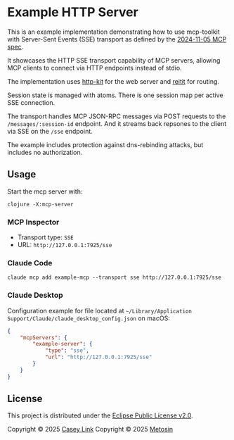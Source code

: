 # Example HTTP Server

This is an example implementation demonstrating how to use mcp-toolkit with
Server-Sent Events (SSE) transport as defined by the [2024-11-05 MCP spec][old-spec].

It showcases the HTTP SSE transport
capability of MCP servers, allowing MCP clients to connect via HTTP
endpoints instead of stdio.

The implementation uses [http-kit][http-kit] for the web server and [reitit][reitit] for routing.

Session state is managed with atoms. There is one session map per active SSE connection.

The transport handles MCP JSON-RPC messages via POST requests to the `/messages/:session-id` endpoint. And it streams back repsones to the client via SSE on the `/sse` endpoint.

The example includes protection against dns-rebinding attacks, but includes no authorization.

[http-kit]: https://github.com/http-kit/http-kit
[reitit]: https://github.com/metosin/reitit
[old-spec]: https://modelcontextprotocol.io/specification/2024-11-05/basic/transports

## Usage

Start the mcp server with:

``` shell
clojure -X:mcp-server
```

### MCP Inspector 

* Transport type: `SSE`
* URL: `http://127.0.0.1:7925/sse`

### Claude Code

``` shell
claude mcp add example-mcp --transport sse http://127.0.0.1:7925/sse
```

### Claude Desktop 

Configuration example for file located at
`~/Library/Application Support/Claude/claude_desktop_config.json` on macOS:
```json
{
    "mcpServers": {
        "example-server": {
            "type": "sse",
            "url": "http://127.0.0.1:7925/sse"
        }
    }
}
```


## License

This project is distributed under the [Eclipse Public License v2.0](../LICENSE.txt).

Copyright © 2025 [Casey Link](https://casey.link)
Copyright © 2025 [Metosin](https://metosin.fi)
